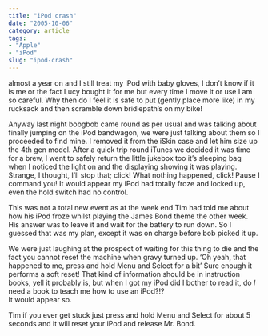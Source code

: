 ```yaml
---
title: "iPod crash"
date: "2005-10-06"
category: article
tags:
- "Apple"
- "iPod"
slug: "ipod-crash"
---
```


almost a year on and I still treat my iPod with baby gloves, I don’t know if it is me or the fact Lucy bought it for me but every time I move it or use I am so careful. Why then do I feel it is safe to put (gently place more like) in my rucksack and then scramble down bridlepath’s on my bike!  

Anyway last night bobgbob came round as per usual and was talking about finally jumping on the iPod bandwagon, we were just talking about them so I proceeded to find mine. I removed it from the iSkin case and let him size up the 4th gen model. After a quick trip round iTunes we decided it was time for a brew, I went to safely return the little jukebox too it’s sleeping bag when I noticed the light on and the displaying showing it was playing. Strange, I thought, I’ll stop that; click! What nothing happened, click! Pause I command you! It would appear my iPod had totally froze and locked up, even the hold switch had no control.  

This was not a total new event as at the week end Tim had told me about how his iPod froze whilst playing the James Bond theme the other week. His answer was to leave it and wait for the battery to run down. So I guessed that was my plan, except it was on charge before bob picked it up.  

We were just laughing at the prospect of waiting for this thing to die and the fact you cannot reset the machine when gravy turned up. ‘Oh yeah, that happened to me, press and hold Menu and Select for a bit’ Sure enough it performs a soft reset! That kind of information should be in instruction books, yell it probably is, but when I got my iPod did I bother to read it, do _I_ need a book to teach me how to use an iPod?!?  
It would appear so.

Tim if you ever get stuck just press and hold Menu and Select for about 5 seconds and it will reset your iPod and release Mr. Bond.
